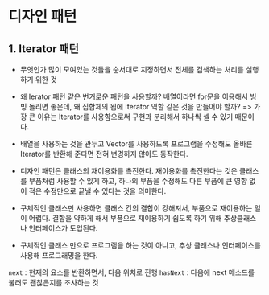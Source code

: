 디자인 패턴
====

## 1. Iterator 패턴
- 무엇인가 많이 모여있는 것들을 순서대로 지정하면서 전체를 검색하는 처리를 실행하기 위한 것

- 왜 Ierator 패턴 같은 번거로운 패턴을 사용할까? 배열이라면 for문을 이용해서 빙빙 돌리면 좋은데, 왜 집합체의 욉에 Iterator 역할 같은 것을 만들어야 할까?
  => 가장 큰 이유는 Iterator를 사용함으로써 구현과 분리해서 하나씩 셀 수 있기 때문이다.
- 배열을 사용하는 것을 관두고 Vector를 사용하도록 프로그램을 수정해도 올바른 Iterator를 반환해 준다면 전혀 변경하지 않아도 동작한다.
- 디자인 패턴은 클래스의 재이용화를 촉진한다. 재이용화를 촉진한다는 것은 클래스를 부품처럼 사용할 수 있게 하고, 하나의 부품을 수정해도 다른 부품에 큰 영향 없이 적은 수정만으로 끝낼 수 있다는 것을 의미한다.

- 구체적인 클래스만 사용하면 클래스 간의 결합이 강해져서, 부품으로 재이용하는 일이 어렵다. 결합을 약하게 해서 부품으로 재이용하기 쉽도록 하기 위해 추상클래스나 인터페이스가 도입된다.
- 구체적인 클래스 만으로 프로그램을 하는 것이 아니고, 추상 클래스나 인터페이스를 사용해 프로그래밍을 한다.

`next` : 현재의 요소를 반환하면서, 다음 위치로 진행
`hasNext` : 다음에 next 메소드를 불러도 괜찮은지를 조사하는 것
